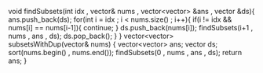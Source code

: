 void findSubsets(int idx , vector<int>& nums , vector<vector<int>> &ans , vector<int> &ds){
ans.push_back(ds);
for(int i = idx ; i < nums.size() ; i++){
if(i != idx && nums[i] == nums[i-1]){
continue;
}
ds.push_back(nums[i]);
findSubsets(i+1 , nums , ans , ds);
ds.pop_back();
}
}
vector<vector<int>> subsetsWithDup(vector<int>& nums) {
vector<vector<int>> ans;
vector<int> ds;
sort(nums.begin() , nums.end());
findSubsets(0 , nums , ans , ds);
return ans;
}